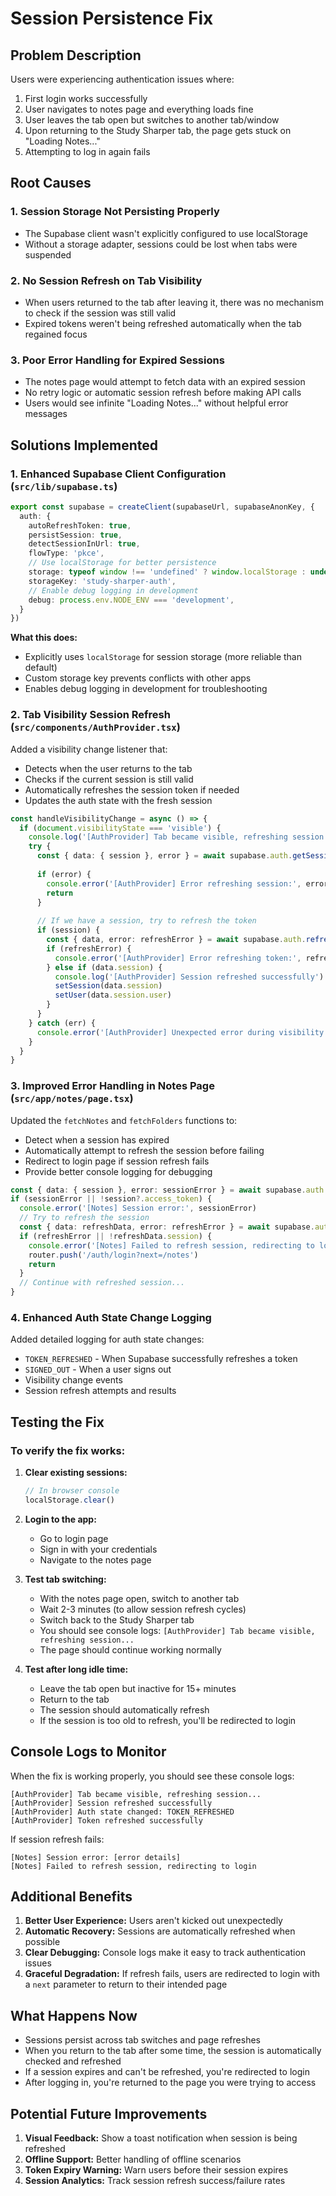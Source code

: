 # Session Persistence Fix

## Problem Description

Users were experiencing authentication issues where:
1. First login works successfully
2. User navigates to notes page and everything loads fine
3. User leaves the tab open but switches to another tab/window
4. Upon returning to the Study Sharper tab, the page gets stuck on "Loading Notes..."
5. Attempting to log in again fails

## Root Causes

### 1. **Session Storage Not Persisting Properly**
- The Supabase client wasn't explicitly configured to use localStorage
- Without a storage adapter, sessions could be lost when tabs were suspended

### 2. **No Session Refresh on Tab Visibility**
- When users returned to the tab after leaving it, there was no mechanism to check if the session was still valid
- Expired tokens weren't being refreshed automatically when the tab regained focus

### 3. **Poor Error Handling for Expired Sessions**
- The notes page would attempt to fetch data with an expired session
- No retry logic or automatic session refresh before making API calls
- Users would see infinite "Loading Notes..." without helpful error messages

## Solutions Implemented

### 1. Enhanced Supabase Client Configuration (`src/lib/supabase.ts`)

```typescript
export const supabase = createClient(supabaseUrl, supabaseAnonKey, {
  auth: {
    autoRefreshToken: true,
    persistSession: true,
    detectSessionInUrl: true,
    flowType: 'pkce',
    // Use localStorage for better persistence
    storage: typeof window !== 'undefined' ? window.localStorage : undefined,
    storageKey: 'study-sharper-auth',
    // Enable debug logging in development
    debug: process.env.NODE_ENV === 'development',
  }
})
```

**What this does:**
- Explicitly uses `localStorage` for session storage (more reliable than default)
- Custom storage key prevents conflicts with other apps
- Enables debug logging in development for troubleshooting

### 2. Tab Visibility Session Refresh (`src/components/AuthProvider.tsx`)

Added a visibility change listener that:
- Detects when the user returns to the tab
- Checks if the current session is still valid
- Automatically refreshes the session token if needed
- Updates the auth state with the fresh session

```typescript
const handleVisibilityChange = async () => {
  if (document.visibilityState === 'visible') {
    console.log('[AuthProvider] Tab became visible, refreshing session...')
    try {
      const { data: { session }, error } = await supabase.auth.getSession()
      
      if (error) {
        console.error('[AuthProvider] Error refreshing session:', error)
        return
      }
      
      // If we have a session, try to refresh the token
      if (session) {
        const { data, error: refreshError } = await supabase.auth.refreshSession()
        if (refreshError) {
          console.error('[AuthProvider] Error refreshing token:', refreshError)
        } else if (data.session) {
          console.log('[AuthProvider] Session refreshed successfully')
          setSession(data.session)
          setUser(data.session.user)
        }
      }
    } catch (err) {
      console.error('[AuthProvider] Unexpected error during visibility refresh:', err)
    }
  }
}
```

### 3. Improved Error Handling in Notes Page (`src/app/notes/page.tsx`)

Updated the `fetchNotes` and `fetchFolders` functions to:
- Detect when a session has expired
- Automatically attempt to refresh the session before failing
- Redirect to login page if session refresh fails
- Provide better console logging for debugging

```typescript
const { data: { session }, error: sessionError } = await supabase.auth.getSession()
if (sessionError || !session?.access_token) {
  console.error('[Notes] Session error:', sessionError)
  // Try to refresh the session
  const { data: refreshData, error: refreshError } = await supabase.auth.refreshSession()
  if (refreshError || !refreshData.session) {
    console.error('[Notes] Failed to refresh session, redirecting to login')
    router.push('/auth/login?next=/notes')
    return
  }
  // Continue with refreshed session...
}
```

### 4. Enhanced Auth State Change Logging

Added detailed logging for auth state changes:
- `TOKEN_REFRESHED` - When Supabase successfully refreshes a token
- `SIGNED_OUT` - When a user signs out
- Visibility change events
- Session refresh attempts and results

## Testing the Fix

### To verify the fix works:

1. **Clear existing sessions:**
   ```javascript
   // In browser console
   localStorage.clear()
   ```

2. **Login to the app:**
   - Go to login page
   - Sign in with your credentials
   - Navigate to the notes page

3. **Test tab switching:**
   - With the notes page open, switch to another tab
   - Wait 2-3 minutes (to allow session refresh cycles)
   - Switch back to the Study Sharper tab
   - You should see console logs: `[AuthProvider] Tab became visible, refreshing session...`
   - The page should continue working normally

4. **Test after long idle time:**
   - Leave the tab open but inactive for 15+ minutes
   - Return to the tab
   - The session should automatically refresh
   - If the session is too old to refresh, you'll be redirected to login

## Console Logs to Monitor

When the fix is working properly, you should see these console logs:

```
[AuthProvider] Tab became visible, refreshing session...
[AuthProvider] Session refreshed successfully
[AuthProvider] Auth state changed: TOKEN_REFRESHED
[AuthProvider] Token refreshed successfully
```

If session refresh fails:
```
[Notes] Session error: [error details]
[Notes] Failed to refresh session, redirecting to login
```

## Additional Benefits

1. **Better User Experience:** Users aren't kicked out unexpectedly
2. **Automatic Recovery:** Sessions are automatically refreshed when possible
3. **Clear Debugging:** Console logs make it easy to track authentication issues
4. **Graceful Degradation:** If refresh fails, users are redirected to login with a `next` parameter to return to their intended page

## What Happens Now

- Sessions persist across tab switches and page refreshes
- When you return to the tab after some time, the session is automatically checked and refreshed
- If a session expires and can't be refreshed, you're redirected to login
- After logging in, you're returned to the page you were trying to access

## Potential Future Improvements

1. **Visual Feedback:** Show a toast notification when session is being refreshed
2. **Offline Support:** Better handling of offline scenarios
3. **Token Expiry Warning:** Warn users before their session expires
4. **Session Analytics:** Track session refresh success/failure rates
